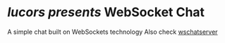 # <em>lucors presents</em> <strong>WebSocket Chat</strong>
A simple chat built on WebSockets technology
Also check [wschatserver](https://github.com/lucors/wschatserver)